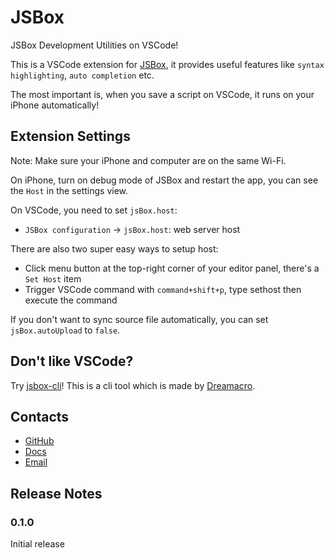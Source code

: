 # JSBox

JSBox Development Utilities on VSCode!

This is a VSCode extension for [JSBox](https://docs.xteko.com), it provides useful features like `syntax highlighting`, `auto completion` etc.

The most important is, when you save a script on VSCode, it runs on your iPhone automatically!

## Extension Settings

Note: Make sure your iPhone and computer are on the same Wi-Fi.

On iPhone, turn on debug mode of JSBox and restart the app, you can see the `Host` in the settings view.

On VSCode, you need to set `jsBox.host`:

* `JSBox configuration` -> `jsBox.host`: web server host

There are also two super easy ways to setup host:

- Click menu button at the top-right corner of your editor panel, there's a `Set Host` item
- Trigger VSCode command with `command+shift+p`, type sethost then execute the command

If you don't want to sync source file automatically, you can set `jsBox.autoUpload` to `false`.

## Don't like VSCode?

Try [jsbox-cli](https://github.com/Dreamacro/jsbox-cli)! This is a cli tool which is made by [Dreamacro](https://github.com/Dreamacro).

## Contacts

- [GitHub](https://github.com/cyanzhong/vscode-jsbox)
- [Docs](https://docs.xteko.com)
- [Email](mailto:log.e@qq.com)

## Release Notes

### 0.1.0

Initial release
